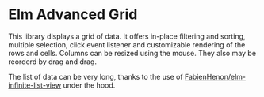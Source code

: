 # Elm Advanced Grid

This library displays a grid of data.
It offers in-place filtering and  sorting, multiple selection, click event listener and
customizable rendering of the rows and cells.
Columns can be resized using the mouse. They also may be reorderd by drag and drag.
 
The list of data can be very long, thanks to the use of [FabienHenon/elm-infinite-list-view](https://package.elm-lang.org/packages/FabienHenon/elm-infinite-list-view/latest/) under the hood.

